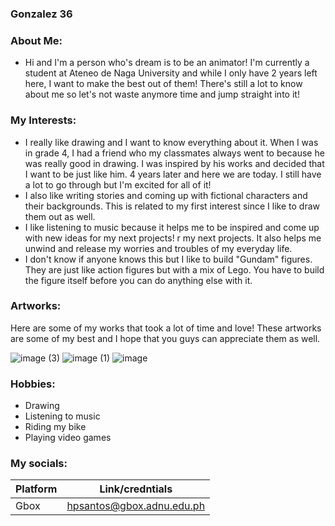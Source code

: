 ### Gonzalez 36

### About Me:
- Hi and I'm a person who's dream is to be an animator! I'm currently a student at Ateneo de Naga University and while I only have 2 years left here, I want to make the best out of them! There's still a lot to know about me so let's not waste anymore time and jump straight into it!

### My Interests:
- I really like drawing and I want to know everything about it. When I was in grade 4, I had a friend who my classmates always went to because he was really good in drawing. I was inspired by his works and decided that I want to be just like him. 4 years later and here we are today. I still have a lot to go through but I'm excited for all of it!
- I also like writing stories and coming up with fictional characters and their backgrounds. This is related to my first interest since I like to draw them out as well.
- I like listening to music because it helps me to be inspired and come up with new ideas for my next projects!
r my next projects. It also helps me unwind and release my worries and troubles of my everyday life.
- I don't know if anyone knows this but I like to build "Gundam" figures. They are just like action figures but with a mix of Lego. You have to build the figure itself before you can do anything else with it.
  
### Artworks:
Here are some of my works that took a lot of time and love! These artworks are some of my best and I hope that you guys can appreciate them as well.

![image (3)](https://github.com/user-attachments/assets/363431a6-93b6-4ed3-9336-9fa191988bde)
![image (1)](https://github.com/user-attachments/assets/31f79eda-b7b5-497c-b2e7-b7ac618e9a6d)
![image](https://github.com/user-attachments/assets/1198a6ca-8107-46c8-8be5-41ef1028ae80)

### Hobbies:
- Drawing
- Listening to music
- Riding my bike
- Playing video games

### My socials:
| Platform | Link/credntials |
| ----------- | ----------- |
| Gbox | hpsantos@gbox.adnu.edu.ph |

